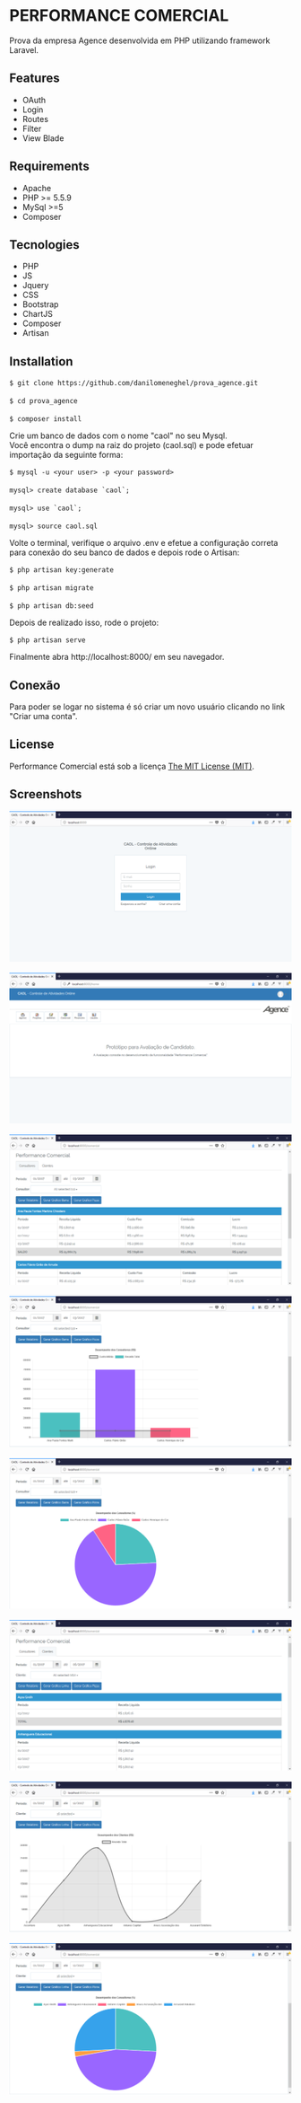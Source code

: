 # PERFORMANCE COMERCIAL

Prova da empresa Agence desenvolvida em PHP utilizando framework Laravel.

## Features

- OAuth
- Login
- Routes
- Filter
- View Blade

## Requirements

- Apache
- PHP >= 5.5.9
- MySql >=5
- Composer

## Tecnologies

- PHP
- JS
- Jquery
- CSS
- Bootstrap
- ChartJS
- Composer
- Artisan

## Installation

```
$ git clone https://github.com/danilomeneghel/prova_agence.git

$ cd prova_agence

$ composer install
```

Crie um banco de dados com o nome "caol" no seu Mysql. <br>
Você encontra o dump na raiz do projeto (caol.sql) e pode efetuar importação da seguinte forma:

```
$ mysql -u <your user> -p <your password>

mysql> create database `caol`;

mysql> use `caol`;

mysql> source caol.sql
```

Volte o terminal, verifique o arquivo .env e efetue a configuração correta para conexão do seu banco de dados e depois rode o Artisan:

```
$ php artisan key:generate

$ php artisan migrate

$ php artisan db:seed
```

Depois de realizado isso, rode o projeto:

```
$ php artisan serve
```

Finalmente abra http://localhost:8000/ em seu navegador.

## Conexão 

Para poder se logar no sistema é só criar um novo usuário clicando no link "Criar uma conta".

## License

Performance Comercial está sob a licença <a href="LICENSE">The MIT License (MIT)</a>.

## Screenshots

![Screenshots](screenshots/screenshot01.png)<br><br>
![Screenshots](screenshots/screenshot02.png)<br><br>
![Screenshots](screenshots/screenshot03.png)<br><br>
![Screenshots](screenshots/screenshot04.png)<br><br>
![Screenshots](screenshots/screenshot05.png)<br><br>
![Screenshots](screenshots/screenshot06.png)<br><br>
![Screenshots](screenshots/screenshot07.png)<br><br>
![Screenshots](screenshots/screenshot08.png)<br><br>
